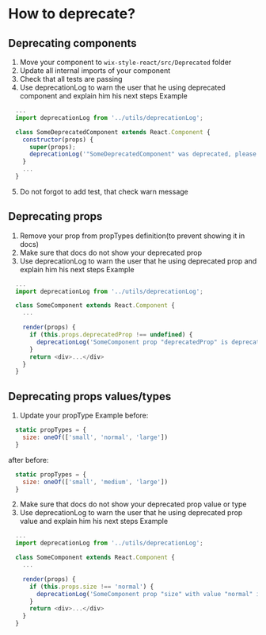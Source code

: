 # How to deprecate?

## Deprecating components
1. Move your component to `wix-style-react/src/Deprecated` folder
2. Update all internal imports of your component
3. Check that all tests are passing
4. Use  deprecationLog to warn the user that he using deprecated component and explain him his next steps
Example
```javascript
  ...
  import deprecationLog from '../utils/deprecationLog';

  class SomeDeprecatedComponent extends React.Component {
    constructor(props) {
      super(props);
      deprecationLog('"SomeDeprecatedComponent" was deprecated, please use "AnotherComponent" instead');
    }
    ...
  }
```
5. Do not forgot to add test, that check warn message

## Deprecating props
1. Remove your prop from propTypes definition(to prevent showing it in docs)
2. Make sure that docs do not show your deprecated prop
3. Use  deprecationLog to warn the user that he using deprecated prop and explain him his next steps
Example
```javascript
  ...
  import deprecationLog from '../utils/deprecationLog';

  class SomeComponent extends React.Component {
    ...

    render(props) {
      if (this.props.deprecatedProp !== undefined) {
        deprecationLog('SomeComponent prop "deprecatedProp" is deprecated, use "newProp" instead');
      }
      return <div>...</div>
    }
  }
```

## Deprecating props values/types
1. Update your propType
Example
before:
```javascript
  static propTypes = {
    size: oneOf(['small', 'normal', 'large'])
  }
```
after
before:
```javascript
  static propTypes = {
    size: oneOf(['small', 'medium', 'large'])
  }
```
2. Make sure that docs do not show your deprecated prop value or type
3. Use  deprecationLog to warn the user that he using deprecated prop value and explain him his next steps
Example
```javascript
  ...
  import deprecationLog from '../utils/deprecationLog';

  class SomeComponent extends React.Component {
    ...

    render(props) {
      if (this.props.size !== 'normal') {
        deprecationLog('SomeComponent prop "size" with value "normal" is deprecated and will be removed in next major release, please use "medium" size instead');
      }
      return <div>...</div>
    }
  }
```

